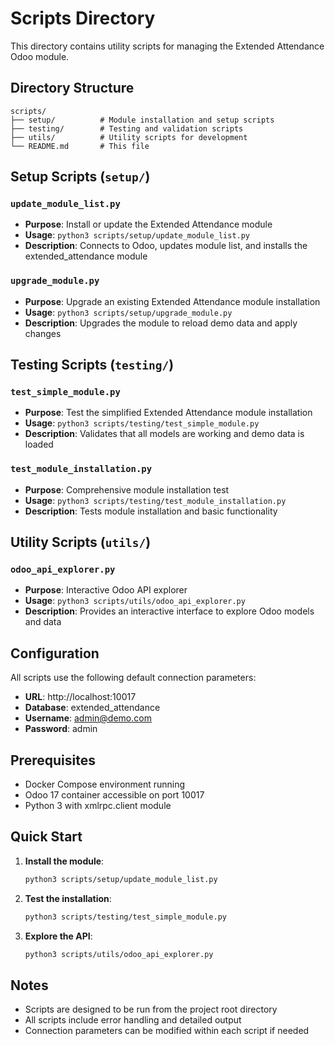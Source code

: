 # Scripts Directory

This directory contains utility scripts for managing the Extended Attendance Odoo module.

## Directory Structure

```
scripts/
├── setup/          # Module installation and setup scripts
├── testing/        # Testing and validation scripts
├── utils/          # Utility scripts for development
└── README.md       # This file
```

## Setup Scripts (`setup/`)

### `update_module_list.py`
- **Purpose**: Install or update the Extended Attendance module
- **Usage**: `python3 scripts/setup/update_module_list.py`
- **Description**: Connects to Odoo, updates module list, and installs the extended_attendance module

### `upgrade_module.py`
- **Purpose**: Upgrade an existing Extended Attendance module installation
- **Usage**: `python3 scripts/setup/upgrade_module.py`
- **Description**: Upgrades the module to reload demo data and apply changes

## Testing Scripts (`testing/`)

### `test_simple_module.py`
- **Purpose**: Test the simplified Extended Attendance module installation
- **Usage**: `python3 scripts/testing/test_simple_module.py`
- **Description**: Validates that all models are working and demo data is loaded

### `test_module_installation.py`
- **Purpose**: Comprehensive module installation test
- **Usage**: `python3 scripts/testing/test_module_installation.py`
- **Description**: Tests module installation and basic functionality

## Utility Scripts (`utils/`)

### `odoo_api_explorer.py`
- **Purpose**: Interactive Odoo API explorer
- **Usage**: `python3 scripts/utils/odoo_api_explorer.py`
- **Description**: Provides an interactive interface to explore Odoo models and data

## Configuration

All scripts use the following default connection parameters:
- **URL**: http://localhost:10017
- **Database**: extended_attendance
- **Username**: admin@demo.com
- **Password**: admin

## Prerequisites

- Docker Compose environment running
- Odoo 17 container accessible on port 10017
- Python 3 with xmlrpc.client module

## Quick Start

1. **Install the module**:
   ```bash
   python3 scripts/setup/update_module_list.py
   ```

2. **Test the installation**:
   ```bash
   python3 scripts/testing/test_simple_module.py
   ```

3. **Explore the API**:
   ```bash
   python3 scripts/utils/odoo_api_explorer.py
   ```

## Notes

- Scripts are designed to be run from the project root directory
- All scripts include error handling and detailed output
- Connection parameters can be modified within each script if needed
